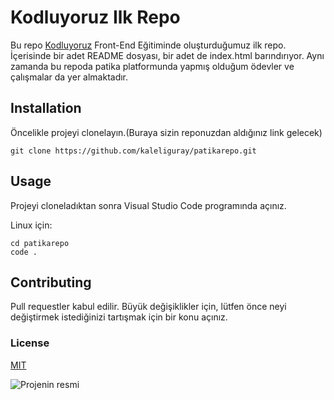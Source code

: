 # Kodluyoruz Ilk Repo

Bu repo [Kodluyoruz](https://courses.kodluyoruz.org) Front-End Eğitiminde oluşturduğumuz ilk repo. İçerisinde bir adet README dosyası, bir adet de index.html barındırıyor.
Aynı zamanda bu repoda patika platformunda yapmış olduğum ödevler ve çalışmalar da yer almaktadır.


## Installation

Öncelikle projeyi clonelayın.(Buraya sizin reponuzdan aldığınız link gelecek)

` git clone https://github.com/kaleliguray/patikarepo.git `



## Usage

Projeyi cloneladıktan sonra Visual Studio Code programında açınız.

Linux için:

```
cd patikarepo
code .
```



## Contributing

Pull requestler kabul edilir. Büyük değişiklikler için, lütfen önce neyi değiştirmek istediğinizi tartışmak için bir konu açınız.



### License

[MIT]()



![Projenin resmi](https://media.kommunity.com/communities/kodluyoruz/17637/27971846_748761281998348_2999043640998413504_n.png?p=community-800)
